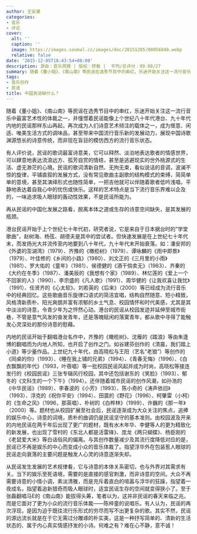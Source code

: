 ```yaml
---
author: 王安潮
categories:
- 音乐
- 评论
cover:
  alt: ''
  caption: ''
  image: https://images.soomal.cc/images/doc/20151205/00056840.webp
  relative: false
date: '2015-12-05T18:43:54+08:00'
description: 源自：音乐周报 | 版权：转载 |  平均/总评分：09.00/27
summary: 随着《董小姐》、《南山南》等民谣在选秀节目中的串红，乐迷开始关注这一流行音乐中最富艺术性的体裁之一，并憧憬着民谣能像上个世纪八十年代港台、九十年代内地的民谣那样东山再起，再次成为人们诗意艺术倾注的载体之一，成为惬意、闲适、唯美生活方式的调味品，甚至带来中国流行音乐新的发展动力……
tags:
- 音乐创作
- 民谣
title: 中国民谣缺什么？
---
```


随着《董小姐》、《南山南》等民谣在选秀节目中的串红，乐迷开始关注这一流行音乐中最富艺术性的体裁之一，并憧憬着民谣能像上个世纪八十年代港台、九十年代内地的民谣那样东山再起，再次成为人们诗意艺术倾注的载体之一，成为惬意、闲适、唯美生活方式的调味品，甚至带来中国流行音乐新的发展动力，展现中国诗歌渊源悠长的诗意传统，而非现在盲目的模仿西方的流行音乐状态。

有人评价说，民谣的歌词最富诗意美，它可以释然、淡泊地表达歌者的情感世界，可以肆意地表达流浪远方、孤芳自赏的情结，甚至是逃避现实的世外桃源式的生活、虚无渺茫的心境。民谣的歌词清新自然、无拘无束，看似说话的音调，波澜不惊的旋律，平铺直叙的发展方式，没有常见歌曲主副歌的结构模式的束缚，简简单单的意境，甚至其演绎形式也随性简单，一把吉他就可以伴随着歌者低吟浅唱，平静地表达着自我心中的忧伤或快乐。这样的艺术特点是当下流行音乐界难以企及的，一味追求吸人眼球的轰动性效果，不是民谣所能为。

再从民谣的中国化发展之路看，脱离本体之道或生存的诗意空间缺失，是其发展的瓶颈。

港台民谣开始于上个世纪七十年代初，研究者说，它是来自于日本据台时的“学堂歌曲”，赵树海、杨弦、胡德夫是其中的尝试者。但快速发展是在上世纪七十年代末，而发扬光大并流传至内地要到八十年代，九十年代末开始衰落。如：潘安邦的《外婆的澎湖湾》（1979）、齐豫的《橄榄树》（1979）、谭咏麟的《雨中即景》（1979）、叶佳修的《乡间的小路》（1980）、刘文正的《三月里的小雨》（1981）、罗大佑的《童年》（1981）、侯德健的《酒干倘卖无》（1983）、齐秦的《大约在冬季》（1987）、潘美辰的《我想有个家》（1989）、林忆莲的《爱上一个不回家的人》（1990）、李宗盛的《凡人歌》（1991）、周华健的《让我欢喜让我忧》（1991）、任贤齐的《心太软》、刘若英的《后来》（2000）等已经成为流行音乐中的经典回忆。这些歌曲音乐旋律口语式的简洁宜唱，结构自然随意、短小精致，风格清新质朴、阳光爽朗并富有浓郁的乡土气息、校园情怀和时代美感，尤其是其中淡淡的诗意，令青少年为之怦然心动。港台的民谣从校园发迹并延伸至城市街巷，不管是意气风发的奋发青年，还是落魄赋闲的落寞青年，都从歌中寻得了能触发心灵深处的那份诗意的慰藉。

内地的民谣开始于翻唱港台名作中，齐豫的《橄榄树》、沈雁的《踏浪》等由朱逢博的翻唱而为内地人所知，也开启了创作之门。如谷建芬创作的《清晨，我们踏上小道》等少量作品。上世纪九十年代，由高晓松与王阳（艺名“老狼”）等创作的《同桌的你》（1993）、《睡在我上铺的兄弟》（1994）、《青春无悔》（1996）、《白衣飘飘的年代》（1993，叶蓓唱）等一批校园民谣风起并成为时尚，高晓松等接连发行的《校园民谣》三张专辑风行校园，其中还包括谢东的《笑脸》（1993）、郁冬的《文科生的一个下午》（1994）。还伴随着城市民谣的创作风潮，如孙浩的《中华民谣》（1989）、李春波的《小芳》（1993）、陈小奇的《涛声依旧》（1993）、浮克的《祝你平安》（1994）、田震的《野花》（1996）、柯肇雷（小柯）的《生命之风》（1996，那英唱）、朴树的《白桦林》（1999）、许巍的《那一年》（2000）等。题材也从校园扩展至社会后，民谣逐渐成为大众关注的焦点，追捧的娱乐中心，诗意的词境，质朴的曲调仍是民谣坚守的基本准则。由校园波及开来的内地民谣在两千年后出现了更广的题材，既有水木年华、李健等人的更为精致化的新发展，也出现了雪村的《东北人都是活雷锋》、庞龙《两只蝴蝶》、杨臣刚的《老鼠爱大米》等白话俗风的偏离。与其创作数量减少及其流行度降低对应的是，民谣已不再是娱乐的中心而变成小众的音乐体裁了。指望浮华外在包装惹人眼球的民谣走向衰落的主要问题是触发人心灵的诗意逐渐失却。

从民谣发生发展的艺术规律看，它与诗意的本体关系密切，也与外界对其需求有关。当下的娱乐至死语境，需要的是直接的感官刺激，而非诗意的空间。大众不再需要诗意的小情小调，素淡清雅，而是充斥着直白的喧嚣与浮华的狂躁，指望着一夜成名，指望着追新猎奇而吸人眼球时，适宜民谣生存的空间就变得狭小了。至于张磊翻唱马E的《南山南》能拔得头筹，笔者以为，这并非民谣的春天来临之兆，而是它面对了更为小众的流行音乐体裁――陈梓童的说唱乐。有人认为，民谣的再次浮现，是因为迫于既往流行乐形式的穷尽而写不出更复杂的歌。其实不然，民谣的源远流长就是在于它无需过分雕琢的朴实美，这是一种抒写简单的、清新的生活状态的、属于内心真实情感抒发的小诗。何难之有？难在心不静，意不诚！
